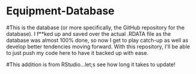# Equipment-Database

#This is the database (or more specifically, the GitHub repository for the database). I f**ked up and saved over the actual .RDATA file as the database was almost 100% done, so now I get to play catch-up as well as develop better tendencies moving forward. With this repository, I'll be able to just push my code here to have it backed up with ease. 

#This addition is from RStudio...let;s see how long it takes to update!

